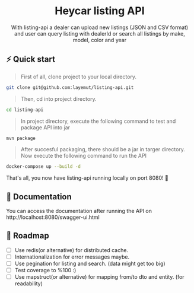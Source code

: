 <h1 align="center">
  Heycar listing API
</h1>
<p align="center">With listing-api a dealer can upload new listings (JSON and CSV format) and user can query listing with dealerId or search all listings by make, model, color and year</p>

## ⚡️ Quick start

> First of all, clone project to your local directory.

```bash
git clone git@github.com:layemut/listing-api.git
```

> Then, cd into project directory.

```bash
cd listing-api
```

> In project directory, execute the following command to test and package API into jar

```bash
mvn package
```

> After succesful packaging, there should be a jar in targer directory. Now execute the following command to run the API

```bash
docker-compose up --build -d
```

That's all, you now have listing-api running locally on port 8080! 🎉

## 📖 Documentation

You can access the documentation after running the API on http://localhost:8080/swagger-ui.html

## 🚏 Roadmap

- [ ] Use redis(or alternative) for distributed cache.
- [ ] Internationalization for error messages maybe.
- [ ] Use pegination for listing and search. (data might get too big)
- [ ] Test coverage to %100 :)
- [ ] Use mapstruct(or alternative) for mapping from/to dto and entity. (for readability)
